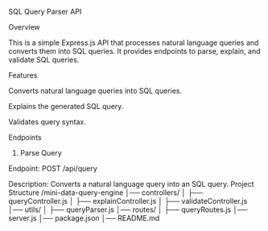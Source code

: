 SQL Query Parser API

Overview

This is a simple Express.js API that processes natural language queries and converts them into SQL queries. It provides endpoints to parse, explain, and validate SQL queries.

Features

Converts natural language queries into SQL queries.

Explains the generated SQL query.

Validates query syntax.

Endpoints

1. Parse Query

Endpoint: POST /api/query

Description: Converts a natural language query into an SQL query.
Project Structure
/mini-data-query-engine
│── controllers/
│   ├── queryController.js
│   ├── explainController.js
│   ├── validateController.js
│── utils/
│   ├── queryParser.js
│── routes/
│   ├── queryRoutes.js
│── server.js
│── package.json
│── README.md
